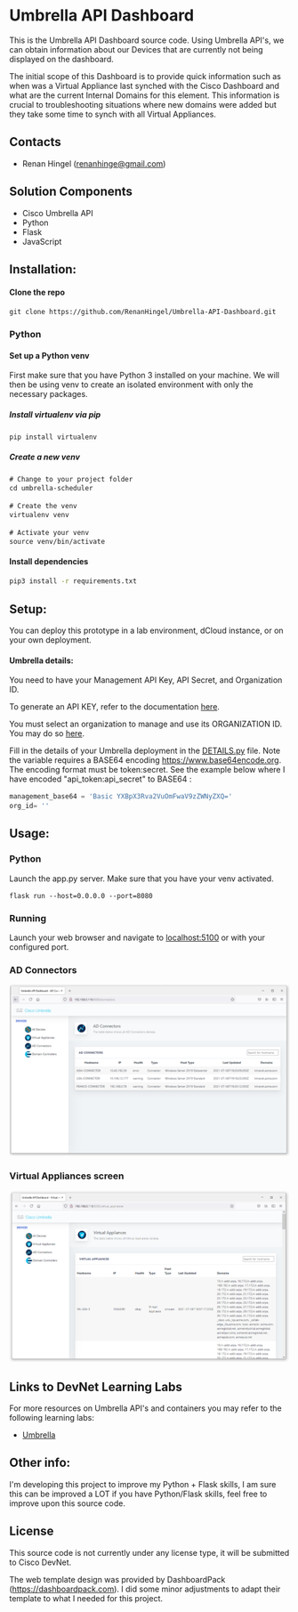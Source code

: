 # Umbrella API Dashboard
This is the Umbrella API Dashboard source code. Using Umbrella API's, we can obtain information about our Devices that are currently not being displayed on the dashboard.

The initial scope of this Dashboard is to provide quick information such as when was a Virtual Appliance last synched with the Cisco Dashboard and what are the current Internal Domains for this element. This information is crucial to troubleshooting situations where new domains were added but they take some time to synch with all Virtual Appliances. 

## Contacts

* Renan Hingel (renanhinge@gmail.com)

## Solution Components
* Cisco Umbrella API
* Python
* Flask
* JavaScript

## Installation:

#### Clone the repo
```console
git clone https://github.com/RenanHingel/Umbrella-API-Dashboard.git
```

### Python

#### Set up a Python venv
First make sure that you have Python 3 installed on your machine. We will then be using venv to create
an isolated environment with only the necessary packages.

##### Install virtualenv via pip
```
pip install virtualenv
```

##### Create a new venv
```
# Change to your project folder
cd umbrella-scheduler

# Create the venv
virtualenv venv

# Activate your venv
source venv/bin/activate
```

#### Install dependencies
```zsh
pip3 install -r requirements.txt
```


## Setup:
You can deploy this prototype in a lab environment, dCloud instance, or on your own deployment.


#### Umbrella details:
You need to have your Management API Key, API Secret, and Organization ID.

To generate an API KEY, refer to the documentation [here](https://docs.umbrella.com/umbrella-api/docs/authentication-and-errors).

You must select an organization to manage and use its ORGANIZATION ID. You may do so
[here](https://docs.umbrella.com/deployment-umbrella/docs/find-your-organization-id).

Fill in the details of your Umbrella deployment in the [DETAILS.py](controller/details.py) file. Note the variable requires a BASE64 encoding https://www.base64encode.org. The encoding format must be token:secret. See the example below where I have encoded "api_token:api_secret" to BASE64 :
```python
management_base64 = 'Basic YXBpX3Rva2VuOmFwaV9zZWNyZXQ='
org_id= ''
```

## Usage:

### Python
Launch the app.py server. Make sure that you have your venv activated.
```commandline
flask run --host=0.0.0.0 --port=8080
```

### Running
Launch your web browser and navigate to [localhost:5100](localhost:5100) or with your configured port.

### AD Connectors
![alt text](ad_connectors.PNG)

### Virtual Appliances screen
![alt text](virtual_appliances.PNG)


## Links to DevNet Learning Labs
For more resources on Umbrella API's and containers you may refer to the following learning labs:
* [Umbrella](https://developer.cisco.com/learning/modules/umbrella-v11)

## Other info:
I'm developing this project to improve my Python + Flask skills, I am sure this can be improved a LOT if you have Python/Flask skills, feel free to improve upon this source code.

## License
This source code is not currently under any license type, it will be submitted to Cisco DevNet.

The web template design was provided by DashboardPack (https://dashboardpack.com). I did some minor adjustments to adapt their template to what I needed for this project.

